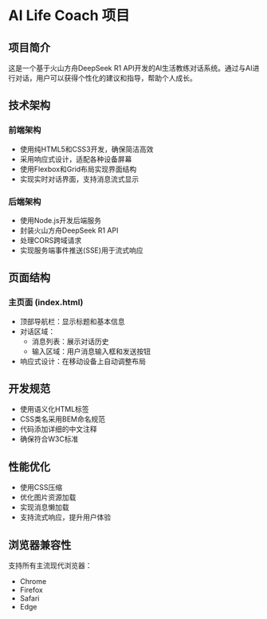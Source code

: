 # AI Life Coach 项目

## 项目简介
这是一个基于火山方舟DeepSeek R1 API开发的AI生活教练对话系统。通过与AI进行对话，用户可以获得个性化的建议和指导，帮助个人成长。

## 技术架构

### 前端架构
- 使用纯HTML5和CSS3开发，确保简洁高效
- 采用响应式设计，适配各种设备屏幕
- 使用Flexbox和Grid布局实现界面结构
- 实现实时对话界面，支持消息流式显示

### 后端架构
- 使用Node.js开发后端服务
- 封装火山方舟DeepSeek R1 API
- 处理CORS跨域请求
- 实现服务端事件推送(SSE)用于流式响应

## 页面结构

### 主页面 (index.html)
- 顶部导航栏：显示标题和基本信息
- 对话区域：
  - 消息列表：展示对话历史
  - 输入区域：用户消息输入框和发送按钮
- 响应式设计：在移动设备上自动调整布局

## 开发规范
- 使用语义化HTML标签
- CSS类名采用BEM命名规范
- 代码添加详细的中文注释
- 确保符合W3C标准

## 性能优化
- 使用CSS压缩
- 优化图片资源加载
- 实现消息懒加载
- 支持流式响应，提升用户体验

## 浏览器兼容性
支持所有主流现代浏览器：
- Chrome
- Firefox
- Safari
- Edge